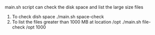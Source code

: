 main.sh script can check the disk space and list the large size files 

1. To check dish space
   ./main.sh space-check
2. To list the files greater than 1000 MB at location /opt
   ./main.sh file-check /opt 1000
